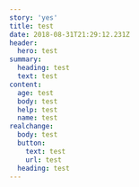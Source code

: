 ```yaml
---
story: 'yes'
title: test
date: 2018-08-31T21:29:12.231Z
header:
  hero: test
summary:
  heading: test
  text: test
content:
  age: test
  body: test
  help: test
  name: test
realchange:
  body: test
  button:
    text: test
    url: test
  heading: test
---
```



